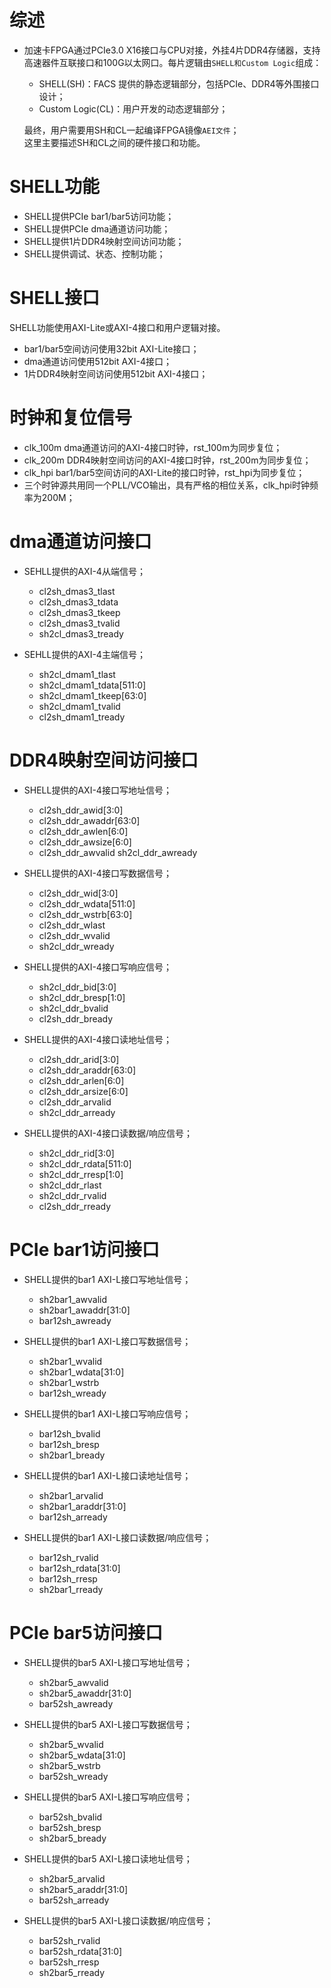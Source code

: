 # 综述
* 加速卡FPGA通过PCIe3.0 X16接口与CPU对接，外挂4片DDR4存储器，支持高速器件互联接口和100G以太网口。每片逻辑由`SHELL和Custom Logic`组成：
  - SHELL(SH)：FACS 提供的静态逻辑部分，包括PCIe、DDR4等外围接口设计；
  - Custom Logic(CL)：用户开发的动态逻辑部分；
    
  最终，用户需要用SH和CL一起编译FPGA镜像`AEI文件`；      
  这里主要描述SH和CL之间的硬件接口和功能。  

# SHELL功能
* SHELL提供PCIe bar1/bar5访问功能； 
* SHELL提供PCIe dma通道访问功能；
* SHELL提供1片DDR4映射空间访问功能；
* SHELL提供调试、状态、控制功能；

# SHELL接口
SHELL功能使用AXI-Lite或AXI-4接口和用户逻辑对接。
* bar1/bar5空间访问使用32bit AXI-Lite接口；
* dma通道访问使用512bit AXI-4接口；
* 1片DDR4映射空间访问使用512bit AXI-4接口；
		
# 时钟和复位信号
* clk_100m dma通道访问的AXI-4接口时钟，rst_100m为同步复位；
* clk_200m DDR4映射空间访问的AXI-4接口时钟，rst_200m为同步复位；
* clk_hpi bar1/bar5空间访问的AXI-Lite的接口时钟，rst_hpi为同步复位；
* 三个时钟源共用同一个PLL/VCO输出，具有严格的相位关系，clk_hpi时钟频率为200M；
	
# dma通道访问接口
* SEHLL提供的AXI-4从端信号；
  - cl2sh_dmas3_tlast
  - cl2sh_dmas3_tdata
  - cl2sh_dmas3_tkeep
  - cl2sh_dmas3_tvalid
  - sh2cl_dmas3_tready

* SEHLL提供的AXI-4主端信号；
  - sh2cl_dmam1_tlast
  - sh2cl_dmam1_tdata[511:0]
  - sh2cl_dmam1_tkeep[63:0]
  - sh2cl_dmam1_tvalid
  - cl2sh_dmam1_tready

# DDR4映射空间访问接口
* SHELL提供的AXI-4接口写地址信号；
  - cl2sh_ddr_awid[3:0]
  - cl2sh_ddr_awaddr[63:0]
  - cl2sh_ddr_awlen[6:0]
  - cl2sh_ddr_awsize[6:0]
  - cl2sh_ddr_awvalid
		sh2cl_ddr_awready
	
* SHELL提供的AXI-4接口写数据信号； 
  - cl2sh_ddr_wid[3:0]
  - cl2sh_ddr_wdata[511:0]
  - cl2sh_ddr_wstrb[63:0]
  - cl2sh_ddr_wlast
  - cl2sh_ddr_wvalid
  - sh2cl_ddr_wready
		
* SHELL提供的AXI-4接口写响应信号； 
  - sh2cl_ddr_bid[3:0]
  - sh2cl_ddr_bresp[1:0]
  - sh2cl_ddr_bvalid
  - cl2sh_ddr_bready
		
* SHELL提供的AXI-4接口读地址信号； 
  - cl2sh_ddr_arid[3:0]
  - cl2sh_ddr_araddr[63:0]
  - cl2sh_ddr_arlen[6:0]
  - cl2sh_ddr_arsize[6:0]
  - cl2sh_ddr_arvalid
  - sh2cl_ddr_arready
		
* SHELL提供的AXI-4接口读数据/响应信号； 
  - sh2cl_ddr_rid[3:0]
  - sh2cl_ddr_rdata[511:0]
  - sh2cl_ddr_rresp[1:0]
  - sh2cl_ddr_rlast
  - sh2cl_ddr_rvalid
  - cl2sh_ddr_rready

# PCIe bar1访问接口
* SHELL提供的bar1 AXI-L接口写地址信号；
  - sh2bar1_awvalid
  - sh2bar1_awaddr[31:0]
  - bar12sh_awready

* SHELL提供的bar1 AXI-L接口写数据信号；
  - sh2bar1_wvalid    
  - sh2bar1_wdata[31:0]     
  - sh2bar1_wstrb     
  - bar12sh_wready    
           
* SHELL提供的bar1 AXI-L接口写响应信号；
  - bar12sh_bvalid
  - bar12sh_bresp 
  - sh2bar1_bready
    
* SHELL提供的bar1 AXI-L接口读地址信号；
  - sh2bar1_arvalid
  - sh2bar1_araddr[31:0] 
  - bar12sh_arready
    
* SHELL提供的bar1 AXI-L接口读数据/响应信号；
  - bar12sh_rvalid 	
  - bar12sh_rdata[31:0]  
  - bar12sh_rresp  
  - sh2bar1_rready
        
# PCIe bar5访问接口
* SHELL提供的bar5 AXI-L接口写地址信号；
  - sh2bar5_awvalid
  - sh2bar5_awaddr[31:0]
  - bar52sh_awready

* SHELL提供的bar5 AXI-L接口写数据信号；
  - sh2bar5_wvalid    
  - sh2bar5_wdata[31:0]     
  - sh2bar5_wstrb     
  - bar52sh_wready    
           
* SHELL提供的bar5 AXI-L接口写响应信号；
  - bar52sh_bvalid
  - bar52sh_bresp 
  - sh2bar5_bready
    
* SHELL提供的bar5 AXI-L接口读地址信号；
  - sh2bar5_arvalid
  - sh2bar5_araddr[31:0] 
  - bar52sh_arready
    
* SHELL提供的bar5 AXI-L接口读数据/响应信号；
  - bar52sh_rvalid 	
  - bar52sh_rdata[31:0]  
  - bar52sh_rresp  
  - sh2bar5_rready   